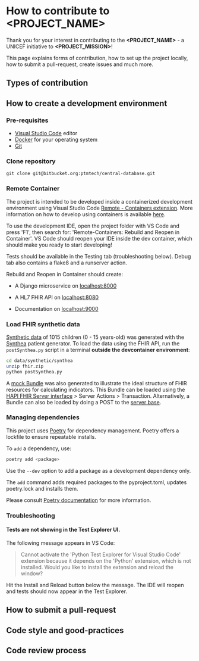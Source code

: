 How to contribute to **<PROJECT_NAME>**
=================================================

Thank you for your interest in contributing to the **<PROJECT_NAME>** - a UNICEF initiative to **<PROJECT_MISSION>**!

This page explains forms of contribution, how to set up the project locally, how to submit a pull-request, create issues and much more.

## Types of contribution

<!--
#TODO: Describe which forms of contribution are welcome (code, bug reporting, documentation, blog posts...).
-->

## How to create a development environment

### Pre-requisites

- [Visual Studio Code](https://code.visualstudio.com/) editor
- [Docker](https://www.docker.com/get-started/) for your operating system
- [Git](https://git-scm.com/downloads)

### Clone repository

`git clone git@bitbucket.org:ptmtech/central-database.git`

### Remote Container

The project is intended to be developed inside a containerized development environment using Visual Studio Code [Remote - Containers extension](https://code.visualstudio.com/docs/remote/containers). More information on how to develop using containers is available [here](https://www.youtube.com/watch?v=KFyRLxiRKAc).

To use the development IDE, open the project folder with VS Code and press 'F1', then search for: 'Remote-Containers: Rebuild and Reopen in Container'.
VS Code should reopen your IDE inside the dev container, which should make you ready to start developing!

Tests should be available in the Testing tab (troubleshooting below). Debug tab also contains a flake8 and a runserver action.

Rebuild and Reopen in Container should create:

- A Django microservice on [localhost:8000](http://localhost:8000/)

- A HL7 FHIR API on [localhost:8080](http://localhost:8080/)

- Documentation on [localhost:9000](http://localhost:9000/)

### Load FHIR synthetic data

[Synthetic data](data/synthetic/synthea/) of 1015 children (0 - 15 years-old) was generated with the [Synthea](https://github.com/synthetichealth/synthea) patient generator. To load the data using the FHIR API, run the `postSynthea.py` script in a terminal **outside the devcontainer environment**:

```bash
cd data/synthetic/synthea
unzip fhir.zip
python postSynthea.py
```

A [mock Bundle](data/synthetic/indicators_proposal/John_Doe_cfsb1660843138275.fhir.json) was also generated to illustrate the ideal structure of FHIR resources for calculating indicators. This Bundle can be loaded using the [HAPI FHIR Server interface](http://localhost:8080/) > Server Actions > Transaction. Alternatively, a Bundle can also be loaded by doing a POST to the [server base](http://localhost:8080/fhir).

### Managing dependencies

This project uses [Poetry](https://python-poetry.org/) for dependency management.
Poetry offers a lockfile to ensure repeatable installs.

To `add` a dependency, use:

```bash
poetry add <package>
```

Use the `--dev` option to add a package as a development dependency only.

The `add` command adds required packages to the pyproject.toml, updates poetry.lock and installs them.

Please consult [Poetry documentation](https://python-poetry.org/docs/) for more information.

### Troubleshooting

#### Tests are not showing in the Test Explorer UI.

The following message appears in VS Code:

>Cannot activate the 'Python Test Explorer for Visual Studio Code' extension because it depends on the 'Python' extension, which is not installed. Would you like to install the extension and reload the window?

Hit the Install and Reload button below the message. The IDE will reopen and tests should now appear in the Test Explorer.

## How to submit a pull-request

<!--
#TODO: Finish up this section
-->

## Code style and good-practices

<!--
#TODO: Finish up this section
-->

## Code review process

<!--
#TODO: Finish up this section
-->
